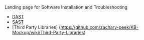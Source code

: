 Landing page for Software Installation and Troubleshooting

* [DAST](https://github.com/zachary-peek/KB-Mockup/wiki/DAST)
* [SAST](https://github.com/zachary-peek/KB-Mockup/wiki/SAST)
* [Third Party Libraries] (https://github.com/zachary-peek/KB-Mockup/wiki/Third-Party-Libraries)